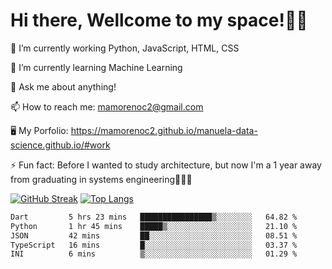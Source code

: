 # Hi there, Wellcome to my space!✌🏾

🔭 I’m currently working Python, JavaScript, HTML, CSS

🌱 I’m currently learning Machine Learning

💬 Ask me about anything!

📫 How to reach me: mamorenoc2@gmail.com

🖥️ My Porfolio: https://mamorenoc2.github.io/manuela-data-science.github.io/#work

⚡ Fun fact: Before I wanted to study architecture, but now I'm a 1 year away from graduating in systems engineering🤣🤣🤣

[![GitHub Streak](https://streak-stats.demolab.com/?user=mamorenoc2&theme=tokyonight_duo)](https://git.io/streak-stats)                 [![Top Langs](https://github-readme-stats.vercel.app/api/top-langs/?username=mamorenoc2&layout=compact&theme=tokyonight)](https://github.com/anuraghazra/github-readme-stats)

<!--START_SECTION:waka-->

```txt
Dart         5 hrs 23 mins   ████████████████▒░░░░░░░░   64.82 %
Python       1 hr 45 mins    █████▒░░░░░░░░░░░░░░░░░░░   21.10 %
JSON         42 mins         ██░░░░░░░░░░░░░░░░░░░░░░░   08.51 %
TypeScript   16 mins         █░░░░░░░░░░░░░░░░░░░░░░░░   03.37 %
INI          6 mins          ▒░░░░░░░░░░░░░░░░░░░░░░░░   01.29 %
```

<!--END_SECTION:waka-->
